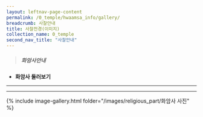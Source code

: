 ```yaml
---
layout: leftnav-page-content
permalink: /0_temple/hwaamsa_info/gallery/
breadcrumb: 사찰안내
title: 사찰전경(이미지)
collection_name: 0_temple
second_nav_title: "사찰안내"
---
```


> ##### **화암사안내**

* **화암사 둘러보기**
---
---
{% include image-gallery.html folder="/images/religious_part/화암사 사진" %}

